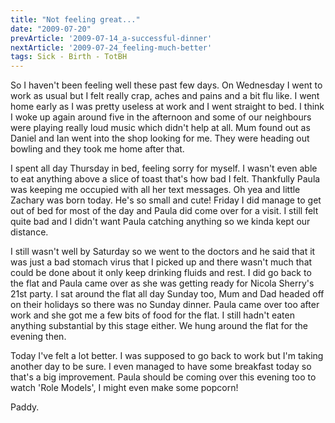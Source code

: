 ```yaml
---
title: "Not feeling great..."
date: "2009-07-20"
prevArticle: '2009-07-14_a-successful-dinner'
nextArticle: '2009-07-24_feeling-much-better'
tags: Sick - Birth - TotBH
---
```

So I haven't been feeling well these past few days. On Wednesday I went to work as usual but I felt really crap, aches and pains and a bit flu like. I went home early as I was pretty useless at work and I went straight to bed. I think I woke up again around five in the afternoon and some of our neighbours were playing really loud music which didn't help at all. Mum found out as Daniel and Ian went into the shop looking for me. They were heading out bowling and they took me home after that.

I spent all day Thursday in bed, feeling sorry for myself. I wasn't even able to eat anything above a slice of toast that's how bad I felt. Thankfully Paula was keeping me occupied with all her text messages. Oh yea and little Zachary was born today. He's so small and cute! Friday I did manage to get out of bed for most of the day and Paula did come over for a visit. I still felt quite bad and I didn't want Paula catching anything so we kinda kept our distance.

I still wasn't well by Saturday so we went to the doctors and he said that it was just a bad stomach virus that I picked up and there wasn't much that could be done about it only keep drinking fluids and rest. I did go back to the flat and Paula came over as she was getting ready for Nicola Sherry's 21st party. I sat around the flat all day Sunday too, Mum and Dad headed off on their holidays so there was no Sunday dinner. Paula came over too after work and she got me a few bits of food for the flat. I still hadn't eaten anything substantial by this stage either. We hung around the flat for the evening then.

Today I've felt a lot better. I was supposed to go back to work but I'm taking another day to be sure. I even managed to have some breakfast today so that's a big improvement. Paula should be coming over this evening too to watch 'Role Models', I might even make some popcorn!

Paddy.